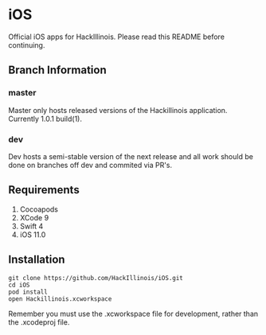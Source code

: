 # iOS

Official iOS apps for HackIllinois. Please read this README before continuing.

## Branch Information #

### master
Master only hosts released versions of the Hackillinois application. Currently 1.0.1 build(1).

### dev
Dev hosts a semi-stable version of the next release and all work should be done on branches off dev and commited via PR's.

## Requirements #
1. Cocoapods
2. XCode 9
3. Swift 4
4. iOS 11.0


## Installation #

``` shell
git clone https://github.com/HackIllinois/iOS.git
cd iOS
pod install
open Hackillinois.xcworkspace
```

Remember you must use the .xcworkspace file for development, rather than the .xcodeproj file.
